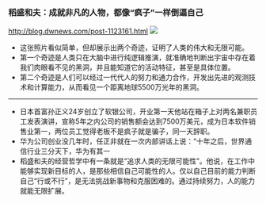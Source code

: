 ### 稻盛和夫：成就非凡的人物，都像“疯子”一样倒逼自己
http://blog.dwnews.com/post-1123161.html
![](http://attach7.dwnews.net/20190519/404_1558313307.png)
- 这张照片看似简单，但却展示出两个奇迹，证明了人类的伟大和无限可能。
- 第一个奇迹是人类只在大脑中进行纯逻辑推演，就准确地判断出宇宙中存在着我们肉眼看不见的黑洞，并且能知道它的活动特征，甚至是具体位置。
- 第二个奇迹是人们可以经过一代代人的努力和通力合作，开发出先进的观测技术和计算能力，从而看见一个距离地球5500万光年的黑洞。
---
- 日本首富孙正义24岁创立了软银公司，开业第一天他站在箱子上对两名兼职员工发表演讲，宣称5年之内公司的销售额会达到7500万美元，成为日本软件销售业第一，两位员工觉得老板不是疯子就是骗子，同一天辞职。
- 华为公司创业没几年时，任正非就在一次内部讲话上说：“十年之后，世界通信行业三分天下，华为有其一
- 稻盛和夫的经营哲学中有一条就是“追求人类的无限可能性”。他说，在工作中能够实现新目标的人，是那些相信自己可能性的人。仅以自己目前的能力判断自己“行或不行”，是无法挑战新事物和克服困难的。通过持续努力，人的能力就能无限扩展。